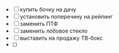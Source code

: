 - [ ] купить бочку на дачу
- [ ] установить поперечину на рейлинг
- [ ] заменить ПТФ
- [ ] заменить лобовое стекло
- [ ] выставить на продажу ТВ-бокс
- [ ] 